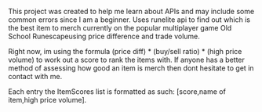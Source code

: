 This project was created to help me learn about APIs and may include some common errors since I am a beginner.
Uses runelite api to find out which is the best item to merch currently on the popular multiplayer game Old School Runescapeusing price difference and trade volume.

Right now, im using the formula (price diff) * (buy/sell ratio) * (high price volume) to work out a score to rank the items with.
If anyone has a better method of assessing how good an item is merch then dont hesitate to get in contact with me.

Each entry the ItemScores list is formatted as such: [score,name of item,high price volume].